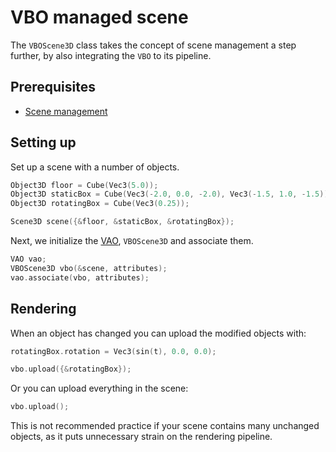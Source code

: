 # VBO managed scene

The ``VBOScene3D`` class takes the concept of scene management a step further,
by also integrating the ``VBO`` to its pipeline.

## Prerequisites
* [Scene management](../vertex/vbo-scene.md)

## Setting up
Set up a scene with a number of objects.
````c++
Object3D floor = Cube(Vec3(5.0));
Object3D staticBox = Cube(Vec3(-2.0, 0.0, -2.0), Vec3(-1.5, 1.0, -1.5));
Object3D rotatingBox = Cube(Vec3(0.25));

Scene3D scene({&floor, &staticBox, &rotatingBox});
````

Next, we initialize the [VAO](vao.md), ``VBOScene3D`` and associate them.

````c++
VAO vao;
VBOScene3D vbo(&scene, attributes);
vao.associate(vbo, attributes);
````

## Rendering
When an object has changed you can upload the modified objects with:

````c++
rotatingBox.rotation = Vec3(sin(t), 0.0, 0.0);

vbo.upload({&rotatingBox});
````

Or you can upload everything in the scene:

````c++
vbo.upload();
````

This is not recommended practice if your scene contains many unchanged objects,
as it puts unnecessary strain on the rendering pipeline.